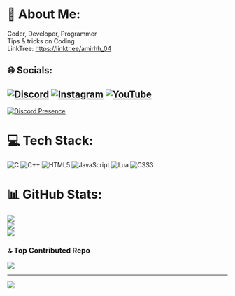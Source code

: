 

# 💫 About Me:
Coder, Developer, Programmer<br>Tips & tricks on Coding<br>LinkTree: https://linktr.ee/amirhh_04


## 🌐 Socials:
[![Discord](https://img.shields.io/badge/Discord-%237289DA.svg?logo=discord&logoColor=white)](https://discord.gg/https://discord.com/invite/uRWCfxtgpH) [![Instagram](https://img.shields.io/badge/Instagram-%23E4405F.svg?logo=Instagram&logoColor=white)](https://instagram.com/@amirhh_04) [![YouTube](https://img.shields.io/badge/YouTube-%23FF0000.svg?logo=YouTube&logoColor=white)](https://youtube.com/@@jasper_development) 
---
[![Discord Presence](https://lanyard.cnrad.dev/api/698560253855531068)](https://discord.com/users/698560253855531068)

# 💻 Tech Stack:
![C](https://img.shields.io/badge/c-%2300599C.svg?style=for-the-badge&logo=c&logoColor=white) ![C++](https://img.shields.io/badge/c++-%2300599C.svg?style=for-the-badge&logo=c%2B%2B&logoColor=white) ![HTML5](https://img.shields.io/badge/html5-%23E34F26.svg?style=for-the-badge&logo=html5&logoColor=white) ![JavaScript](https://img.shields.io/badge/javascript-%23323330.svg?style=for-the-badge&logo=javascript&logoColor=%23F7DF1E) ![Lua](https://img.shields.io/badge/lua-%232C2D72.svg?style=for-the-badge&logo=lua&logoColor=white) ![CSS3](https://img.shields.io/badge/css3-%231572B6.svg?style=for-the-badge&logo=css3&logoColor=white)
# 📊 GitHub Stats:
![](https://github-readme-stats.vercel.app/api?username=amirhh-04&theme=dark&hide_border=true&include_all_commits=false&count_private=false)<br/>
![](https://github-readme-streak-stats.herokuapp.com/?user=amirhh-04&theme=dark&hide_border=true)<br/>
![](https://github-readme-stats.vercel.app/api/top-langs/?username=amirhh-04&theme=dark&hide_border=true&include_all_commits=false&count_private=false&layout=compact)

### 🔝 Top Contributed Repo
![](https://github-contributor-stats.vercel.app/api?username=amirhh-04&limit=5&theme=dark&combine_all_yearly_contributions=true)

---
[![](https://visitcount.itsvg.in/api?id=amirhh-04&icon=0&color=12)](https://visitcount.itsvg.in)

<!-- Proudly created with GPRM ( https://gprm.itsvg.in ) -->
